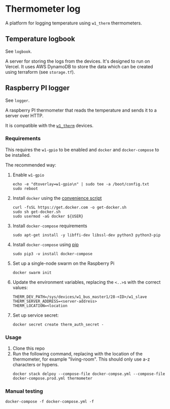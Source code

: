 # Thermometer log

A platform for logging temperature using `w1_therm` thermometers.

## Temperature logbook

See `logbook`.

A server for storing the logs from the devices. It's designed to run on
Vercel. It uses AWS DynamoDB to store the data which can be created
using terraform (see `storage.tf`).

## Raspberry PI logger

See `logger`.

A raspberry PI thermometer that reads the temperature and sends it to
a server over HTTP.

It is compatible with the [`w1_therm`] devices.

### Requirements

This requires the `w1-gpio` to be enabled and `docker` and `docker-compose` to be installed.

The recommended way:
1. Enable `w1-gpio`
   ```
   echo -e "dtoverlay=w1-gpio\n" | sudo tee -a /boot/config.txt
   sudo reboot
   ```
2. Install `docker` using the [convenience script]
   ```
   curl -fsSL https://get.docker.com -o get-docker.sh
   sudo sh get-docker.sh
   sudo usermod -aG docker ${USER}
   ```
3. Install `docker-compose` requirements
   ```
   sudo apt-get install -y libffi-dev libssl-dev python3 python3-pip
   ```
4. Install `docker-compose` using [pip]
   ```
   sudo pip3 -v install docker-compose
   ```
5. Set up a single-node swarm on the Raspberry Pi
   ```
   docker swarm init
   ```
6. Update the environment variables, replacing the `<..>`s with the
   correct values:
   ```
   THERM_DEV_PATH=/sys/devices/w1_bus_master1/28-<ID>/w1_slave
   THERM_SERVER_ADDRESS=<server-address>
   THERM_LOCATION=<location
   ```
7. Set up service secret:
   ```
   docker secret create therm_auth_secret -
   ```

### Usage

1. Clone this repo
2. Run the following command, replacing <location> with the location of the thermometer, for example "living-room". This should only use a-z characters or hypens.
   ```
   docker stack delpoy --compose-file docker-compse.yml --compose-file docker-compose.prod.yml thermometer
   ```

### Manual testing

```
docker-compose -f docker-compose.yml -f 
```

[`w1_therm`]: https://www.kernel.org/doc/Documentation/w1/slaves/w1_therm
[convenience script]: https://docs.docker.com/engine/install/debian/#install-using-the-convenience-script
[pip]: https://docs.docker.com/compose/install/#install-using-pip
